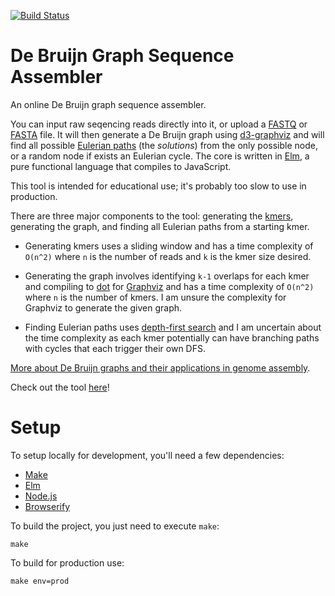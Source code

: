 [![Build Status](https://travis-ci.org/0Petya/debruijn-assembler.svg?branch=master)](https://travis-ci.org/0Petya/debruijn-assembler)

# De Bruijn Graph Sequence Assembler

An online De Bruijn graph sequence assembler.

You can input raw seqencing reads directly into it, or upload a [FASTQ](https://en.wikipedia.org/wiki/De_Bruijn_graph) or [FASTA](https://en.wikipedia.org/wiki/FASTA_format) file. It will then generate a De Bruijn graph using [d3-graphviz](https://github.com/magjac/d3-graphviz) and will find all possible [Eulerian paths](https://en.wikipedia.org/wiki/Eulerian_path) (the _solutions_) from the only possible node, or a random node if exists an Eulerian cycle. The core is written in [Elm](https://elm-lang.org), a pure functional language that compiles to JavaScript.

This tool is intended for educational use; it's probably too slow to use in production.

There are three major components to the tool: generating the [kmers](https://en.wikipedia.org/wiki/K-mer), generating the graph, and finding all Eulerian paths from a starting kmer.

* Generating kmers uses a sliding window and has a time complexity of `O(n^2)` where `n` is the number of reads and `k` is the kmer size desired.

* Generating the graph involves identifying `k-1` overlaps for each kmer and compiling to [dot](https://www.graphviz.org/doc/info/lang.html) for [Graphviz](https://www.graphviz.org) and has a time complexity of `O(n^2)` where `n` is the number of kmers. I am unsure the complexity for Graphviz to generate the given graph.

* Finding Eulerian paths uses [depth-first search](https://en.wikipedia.org/wiki/Depth-first_search) and I am uncertain about the time complexity as each kmer potentially can have branching paths with cycles that each trigger their own DFS.

[More about De Bruijn graphs and their applications in genome assembly](https://en.wikipedia.org/wiki/De_Bruijn_graph).

Check out the tool [here](https://0petya.github.io/debruijn-assembler/)!

# Setup

To setup locally for development, you'll need a few dependencies:
* [Make](https://www.gnu.org/software/make/)
* [Elm](https://elm-lang.org)
* [Node.js](https://nodejs.org/en/)
* [Browserify](http://browserify.org/)

To build the project, you just need to execute `make`:
```
make
```

To build for production use:
```
make env=prod
```

